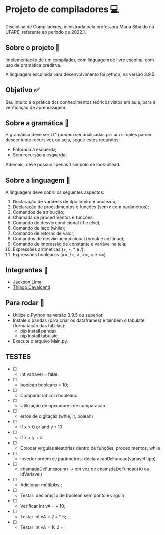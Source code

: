 # Projeto de compiladores 💻
Disciplina de Compiladores, ministrada pela professora Maria Sibaldo na UFAPE, referente ao período de 2022.1. 

## Sobre o projeto 📑
Implementação de um compilador, com linguagem de livre escolha, com uso de gramática preditiva.

A linguagem escolhida para desenvolvimento foi python, na versão 3.9.5.

## Objetivo ✅
Seu intuito é a prática dos conhecimentos teóricos vistos em aula, para a verificação de aprendizagem.

## Sobre a gramática 📒
A gramática deve ser LL1 (podem ser analisadas por um simples parser descentente recursivo), ou seja, seguir estes requisitos:
+ Fatorada à esquerda;
+ Sem recursão à esquerda.

Ademais, deve possuir apenas 1 símbolo de look-ahead.

## Sobre a linguagem 📖
A linguagem deve cobrir os seguintes aspectos:
1. Declaração de variáveis de tipo inteiro e booleano;
2. Declaração de procedimentos e funções (sem e com parâmetros);
3. Comandos de atribuição;
4. Chamada de procedimentos e funções;
5. Comando de desvio condicional (if e else);
6. Comando de laço (while);
7. Comando de retorno de valor;
8. Comandos de desvio incondicional (break e continue);
9. Comando de impressão de constante e variável na tela;
10. Expressões aritméticas (+, -, * e /);
11. Expressões booleanas (==, !=, >, >=, < e <=).

## Integrantes 👦
+   [Jackson Lima](https://github.com/jacksonlmp)
+   [Thiago Cavalcanti](https://github.com/ThiagoCavalcantiSilva)

## Para rodar 🎡
+ Utilize o Python na versão 3.9.5 ou superior.
+ Instale o pandas (para criar os dataframes) e também o tabulate (formatação das tabelas):
    - pip install pandas
    - pip install tabulate
+ Execute o arquivo Main.py.

## TESTES
- [ ] - int variavel = false;
- [ ] - boolean booleano = 10;
- [ ] - Comparar int com booleano
- [ ] - Utilização de operadores de comparação
- [ ] - erros de digitação (whle, it, bolean)
- [ ] - if x > 0 or and y < 10
- [ ] - if x > y + z:
- [ ] - Colocar vírgulas aleatórias dentro de funções, procedimentos, while
- [ ] - Inverter ordem de parâmetros: declaracaoDeFuncao(variavel tipo)
- [ ] - chamadaDeFuncao(int) -> em vez de chamadaDeFuncao(10 ou idVariavel)
- [ ] - Adicionar múltiplos ;
- [ ] - Testar: declaração de boolean sem ponto e vírgula

- [ ] - Verificar int vA = + 10;
- [ ] - Testar int vA = 2 + * 5;
- [ ] - Testar int vA = 10 2 +;

